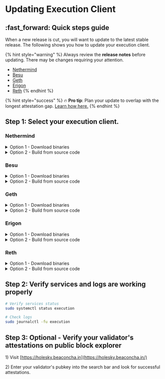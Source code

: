 # Updating Execution Client

## :fast\_forward: Quick steps guide

When a new release is cut, you will want to update to the latest stable release. The following shows you how to update your execution client.

{% hint style="warning" %}
Always review the **release notes** before updating. There may be changes requiring your attention.

* [Nethermind](https://github.com/NethermindEth/nethermind/releases)
* [Besu](https://github.com/hyperledger/besu/releases)
* [Geth](https://github.com/ethereum/go-ethereum/releases)
* [Erigon](https://github.com/ledgerwatch/erigon/releases)
* [Reth](https://github.com/paradigmxyz/reth)
{% endhint %}

{% hint style="success" %}
:fire: **Pro tip**: Plan your update to overlap with the longest attestation gap. [Learn how here.](../../guide-or-how-to-setup-a-validator-on-eth2-mainnet/part-ii-maintenance/finding-the-longest-attestation-slot-gap.md)
{% endhint %}

## Step 1: Select your execution client.

### Nethermind

<details>

<summary>Option 1 - Download binaries</summary>

Run the following to automatically download the latest linux release, un-zip and cleanup.

```bash
RELEASE_URL="https://api.github.com/repos/NethermindEth/nethermind/releases/latest"
BINARIES_URL="$(curl -s $RELEASE_URL | jq -r ".assets[] | select(.name) | .browser_download_url" | grep linux-x64)"

echo Downloading URL: $BINARIES_URL

cd $HOME
wget -O nethermind.zip $BINARIES_URL
unzip -o nethermind.zip -d $HOME/nethermind
rm nethermind.zip
```

Stop the services.

<pre class="language-bash"><code class="lang-bash"><strong>sudo systemctl stop execution
</strong></code></pre>

Remove old binaries, install new binaries and restart the services.

```bash
sudo rm -rf /usr/local/bin/nethermind
sudo mv $HOME/nethermind /usr/local/bin/nethermind
sudo systemctl start execution
```

</details>

<details>

<summary>Option 2 - Build from source code</summary>

Build the binaries.

```bash
cd ~/git/nethermind
# Get new tags
git fetch --tags
# Get latest tag name
latestTag=$(git describe --tags `git rev-list --tags --max-count=1`)
# Checkout latest tag
git checkout $latestTag
# Build
dotnet publish src/Nethermind/Nethermind.Runner -c release -o nethermind
```

Verify Nethermind was properly built by checking the version.

```shell
./nethermind/nethermind --version
```

Sample output of a compatible version.

```
Version: 1.25.2+78c7bf5f
Commit: 78c7bf5f2c0819f23e248ee6d108c17cd053ffd3
Build Date: 2024-01-23 06:34:53Z
OS: Linux x64
Runtime: .NET 8.0.1
```

Stop the services.

<pre class="language-bash"><code class="lang-bash"><strong>sudo systemctl stop execution
</strong></code></pre>

Remove old binaries, install new binaries and restart the services.

```bash
sudo rm -rf /usr/local/bin/nethermind
sudo mv $HOME/git/nethermind/nethermind /usr/local/bin
sudo systemctl start execution
```

</details>

### Besu

<details>

<summary>Option 1 - Download binaries</summary>

Run the following to automatically download the latest linux release, un-tar and cleanup.

```bash
RELEASE_URL="https://api.github.com/repos/hyperledger/besu/releases/latest"
TAG=$(curl -s $RELEASE_URL | jq -r .tag_name)
BINARIES_URL="https://github.com/hyperledger/besu/releases/download/$TAG/besu-$TAG.tar.gz"

echo Downloading URL: $BINARIES_URL

cd $HOME
wget -O besu.tar.gz $BINARIES_URL
tar -xzvf besu.tar.gz -C $HOME
rm besu.tar.gz
sudo mv $HOME/besu-* besu
```

Stop the services.

<pre class="language-bash"><code class="lang-bash"><strong>sudo systemctl stop execution
</strong></code></pre>

Remove old binaries, install new binaries and restart the services.

```bash
sudo rm -rf /usr/local/bin/besu
sudo mv $HOME/besu /usr/local/bin/besu
sudo systemctl start execution
```

</details>

<details>

<summary>Option 2 - Build from source code</summary>

Build the binaries.

```bash
cd ~/git/besu
# Get new tags
git fetch --tags
# Get latest tag name
latestTag=$(git describe --tags `git rev-list --tags --max-count=1`)
# Checkout latest tag
git checkout $latestTag
# Build
./gradlew installDist
```

Verify Besu was properly built by checking the version.

```shell
./build/install/besu/bin/besu --version
```

Sample output of a compatible version.

```
besu/v23.4.0/linux-x86_64/openjdk-java-17
```

Stop the services.

<pre class="language-bash"><code class="lang-bash"><strong>sudo systemctl stop execution
</strong></code></pre>

Remove old binaries, install new binaries and restart the services.

```bash
sudo rm -rf /usr/local/bin/besu
sudo cp -a $HOME/git/besu/build/install/besu /usr/local/bin/besu
sudo systemctl start execution
```

</details>

### Geth

<details>

<summary>Option 1 - Download binaries</summary>

<pre class="language-bash"><code class="lang-bash">RELEASE_URL="https://geth.ethereum.org/downloads"
<strong>FILE="https://gethstore.blob.core.windows.net/builds/geth-linux-amd64[a-zA-Z0-9./?=_%:-]*.tar.gz"
</strong>BINARIES_URL="$(curl -s $RELEASE_URL | grep -Eo $FILE | head -1)"

echo Downloading URL: $BINARIES_URL

cd $HOME
wget -O geth.tar.gz $BINARIES_URL
tar -xzvf geth.tar.gz -C $HOME --strip-components=1
</code></pre>

Stop the services.

<pre class="language-bash"><code class="lang-bash"><strong>sudo systemctl stop execution
</strong></code></pre>

Install new binaries, restart the services and cleanup files.

```bash
sudo mv $HOME/geth /usr/local/bin
sudo systemctl start execution
rm geth.tar.gz COPYING
```

</details>

<details>

<summary>Option 2 - Build from source code</summary>

Build the binary.

```bash
cd $HOME/git/go-ethereum
# Get new tags
git fetch --tags
# Get latest tag name
latestTag=$(git describe --tags `git rev-list --tags --max-count=1`)
# Checkout latest tag
git checkout $latestTag
# Build
make geth
```

Stop the services.

<pre class="language-bash"><code class="lang-bash"><strong>sudo systemctl stop execution
</strong></code></pre>

Remove old binaries, install new binaries and restart the services.

```bash
sudo rm -rf /usr/local/bin/geth
sudo cp $HOME/git/go-ethereum/build/bin/geth /usr/local/bin
sudo systemctl start execution
```

</details>

### Erigon

<details>

<summary>Option 1 - Download binaries</summary>

Run the following to automatically download the latest linux release, un-tar and cleanup.

<pre class="language-bash"><code class="lang-bash">RELEASE_URL="https://api.github.com/repos/ledgerwatch/erigon/releases/latest"
<strong>BINARIES_URL="$(curl -s $RELEASE_URL | jq -r ".assets[] | select(.name) | .browser_download_url" | grep linux_amd64)"
</strong>
echo Downloading URL: $BINARIES_URL

cd $HOME
wget -O erigon.tar.gz $BINARIES_URL
tar -xzvf erigon.tar.gz -C $HOME
rm erigon.tar.gz README.md
</code></pre>

Stop the services.

<pre class="language-bash"><code class="lang-bash"><strong>sudo systemctl stop execution
</strong></code></pre>

Remove old binaries, install new binaries and restart the services.

```bash
sudo rm -rf /usr/local/bin/erigon
sudo mv $HOME/erigon /usr/local/bin/erigon
sudo systemctl start execution
```

</details>

<details>

<summary>Option 2 - Build from source code</summary>

Build the binary.

```bash
cd $HOME/git/erigon
git fetch --tags
# Get latest tag name
latestTag=$(git describe --tags `git rev-list --tags --max-count=1`)
# Checkout latest tag
git checkout $latestTag
make erigon
```

Stop the services.

<pre class="language-bash"><code class="lang-bash"><strong>sudo systemctl stop execution
</strong></code></pre>

Remove old binaries, install new binaries and restart the services.

```bash
sudo rm -rf /usr/local/bin/erigon
sudo cp $HOME/git/erigon/build/bin/erigon /usr/local/bin
sudo systemctl start execution
```

</details>

### Reth

<details>

<summary>Option 1 - Download binaries</summary>

Run the following to automatically download the latest linux release, un-tar and cleanup.

```bash
RELEASE_URL="https://api.github.com/repos/paradigmxyz/reth/releases/latest"
BINARIES_URL="$(curl -s $RELEASE_URL | jq -r ".assets[] | select(.name) | .browser_download_url" | grep x86_64-unknown-linux-gnu.tar.gz$)"

echo Downloading URL: $BINARIES_URL

cd $HOME
wget -O reth.tar.gz $BINARIES_URL
tar -xzvf reth.tar.gz -C $HOME
rm reth.tar.gz
```

Stop the services.

<pre class="language-bash"><code class="lang-bash"><strong>sudo systemctl stop execution
</strong></code></pre>

Remove old binaries, install new binaries, display the version, and restart the services.

```bash
sudo rm -rf /usr/local/bin/reth
sudo mv $HOME/reth /usr/local/bin
reth --version
sudo systemctl restart execution
```

</details>

<details>

<summary>Option 2 - Build from source code</summary>

Build the binaries.

```bash
cd ~/git/reth
git fetch --tags
# Get latest tag name
latestTag=$(git describe --tags `git rev-list --tags --max-count=1`)
# Checkout latest tag
git checkout $latestTag
# Build the release
cargo build --release
```

Verify Reth was built properly by checking the version number.

```bash
~/git/reth/target/release/reth --version
```

In case of compilation errors, run the following sequence.

```bash
rustup update
cargo clean
cargo build --release
```

Stop the services.

<pre class="language-bash"><code class="lang-bash"><strong>sudo systemctl stop execution
</strong></code></pre>

Remove old binaries, install new binaries and restart the services.

```bash
sudo rm -rf /usr/local/bin/reth
sudo cp ~/git/reth/target/release/reth /usr/local/bin
sudo systemctl restart execution
```

</details>

## Step 2: Verify services and logs are working properly

```bash
# Verify services status
sudo systemctl status execution
```

```bash
# Check logs
sudo journalctl -fu execution
```

## Step 3: Optional - Verify your validator's attestations on public block explorer

1\) Visit [https://holesky.beaconcha.in](https://holesky.beaconcha.in/)

2\) Enter your validator's pubkey into the search bar and look for successful attestations.
